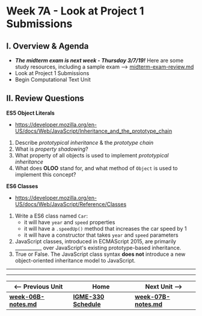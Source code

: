 # Week 7A - Look at Project 1 Submissions

## I. Overview & Agenda
- ***The midterm exam is next week - Thursday 3/7/19!*** Here are some study resources, including a sample exam --> [midterm-exam-review.md](../exams/midterm-exam-review.md)
- Look at Project 1 Submissions
- Begin Computational Text Unit

## II. Review Questions <a id="review-questions"></a>

**ES5 Object Literals**
- https://developer.mozilla.org/en-US/docs/Web/JavaScript/Inheritance_and_the_prototype_chain
1. Describe *prototypical inheritance* & the *prototype chain*
2. What is *property shadowing*?
3. What property of all objects is used to implement *prototypical inheritance*
4. What does **OLOO** stand for, and what method of `Object` is used to implement this concept?

**ES6 Classes**
- https://developer.mozilla.org/en-US/docs/Web/JavaScript/Reference/Classes
1. Write a ES6 class named `Car`:
    - it will have `year` and `speed` properties
    - it will have a `.speedUp()` method that increases the car speed by 1
    - it will have a constructor that takes `year` and `speed` parameters
2. JavaScript classes, introduced in ECMAScript 2015, are primarily ___________ over JavaScript's existing prototype-based inheritance. 
3. True or False. The JavaScript class syntax **does not** introduce a new object-oriented inheritance model to JavaScript.

<hr><hr>

| <-- Previous Unit | Home | Next Unit -->
| --- | --- | --- 
| [**week-06B-notes.md**](week-06B-notes.md)     |  [**IGME-330 Schedule**](../schedule.md) | [**week-07B-notes.md**](week-07B-notes.md)
